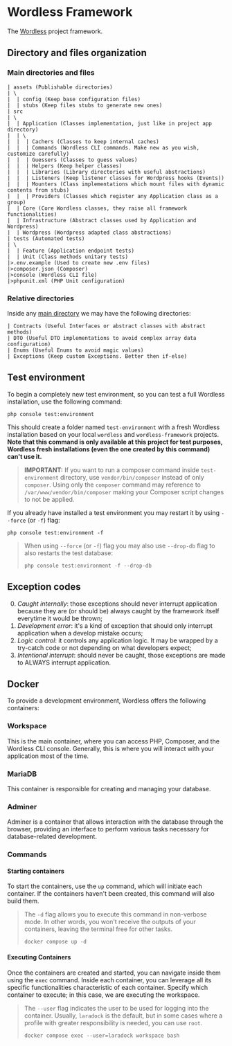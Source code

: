 # Wordless Framework

The [Wordless](https://github.com/thbighead/Wordless) project framework.

## Directory and files organization

### Main directories and files

```
| assets (Publishable directories)
| \
|  | config (Keep base configuration files)
|  | stubs (Keep files stubs to generate new ones)
| src
| \
|  | Application (Classes implementation, just like in project app directory)
|  | \
|  |  | Cachers (Classes to keep internal caches)
|  |  | Commands (Wordless CLI commands. Make new as you wish, customize carefully)
|  |  | Guessers (Classes to guess values)
|  |  | Helpers (Keep helper classes)
|  |  | Libraries (Library directories with useful abstractions)
|  |  | Listeners (Keep listener classes for Wordpress hooks (Events))
|  |  | Mounters (Class implementations which mount files with dynamic contents from stubs)
|  |  | Providers (Classes which register any Application class as a group)
|  | Core (Core Wordless classes, they raise all framework functionalities)
|  | Infrastructure (Abstract classes used by Application and Wordpress)
|  | Wordpress (Wordpress adapted class abstractions)
| tests (Automated tests)
| \
|  | Feature (Application endpoint tests)
|  | Unit (Class methods unitary tests)
|>.env.example (Used to create new .env files)
|>composer.json (Composer)
|>console (Wordless CLI file)
|>phpunit.xml (PHP Unit configuration)
```

### Relative directories

Inside any [main directory](#main-directories-and-files) we may have the following directories:

```
| Contracts (Useful Interfaces or abstract classes with abstract methods)
| DTO (Useful DTO implementations to avoid complex array data configuration)
| Enums (Useful Enums to avoid magic values)
| Exceptions (Keep custom Exceptions. Better then if-else)
```

## Test environment

To begin a completely new test environment, so you can test a full Wordless installation, use the following command:

```shell
php console test:environment
```

This should create a folder named `test-environment` with a fresh Wordless installation based on your local `wordless`
and `wordless-framework` projects. **Note that this command is only available at this project for test purposes,
Wordless fresh installations (even the one created by this command) can't use it.**

> **IMPORTANT:** If you want to run a composer command inside `test-environment` directory, use `vendor/bin/composer`
> instead of only `composer`. Using only the `composer` command may reference to `/var/www/vendor/bin/composer` making
> your Composer script changes to not be applied.

If you already have installed a test environment you may restart it by using `--force` (or `-f`) flag:

```shell
php console test:environment -f
```

> When using `--force` (or `-f`) flag you may also use `--drop-db` flag to also restarts the test database:
> ```shell
> php console test:environment -f --drop-db
> ```

## Exception codes

0. *Caught internally*: those exceptions should never interrupt application because they are (or should be) always
caught by the framework itself everytime it would be thrown;
1. *Development error*: it's a kind of exception that should only interrupt application when a develop mistake occurs;
2. *Logic control*: it controls any application logic. It may be wrapped by a try-catch code or not depending on what
developers expect;
3. *Intentional interrupt*: should never be caught, those exceptions are made to ALWAYS interrupt application. 

## Docker

To provide a development environment, Wordless offers the following containers:

### Workspace

This is the main container, where you can access PHP, Composer, and the Wordless CLI console. Generally, this is where 
you will interact with your application most of the time.

### MariaDB

This container is responsible for creating and managing your database.

### Adminer

Adminer is a container that allows interaction with the database through the browser, providing an interface to perform 
various tasks necessary for database-related development.

### Commands

#### Starting containers 
To start the containers, use the `up` command, which will initiate each container. If the containers haven't been created, 
this command will also build them.

> The `-d` flag allows you to execute this command in non-verbose mode. In other words, you won't receive the outputs of 
> your containers, leaving the terminal free for other tasks.
> ```shell
> docker compose up -d
> ```

#### Executing Containers
Once the containers are created and started, you can navigate inside them using the `exec` command. Inside each 
container, you can leverage all its specific functionalities characteristic of each container. Specify which container 
to execute; in this case, we are executing the workspace.

> The `--user` flag indicates the user to be used for logging into the container. Usually, `laradock` is the default, 
> but in some cases where a profile with greater responsibility is needed, you can use `root`.
> ```shell
> docker compose exec --user=laradock workspace bash
> ```
